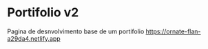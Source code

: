 # Portifolio v2
Pagina de desnvolvimento base de um portifolio
https://ornate-flan-a29da4.netlify.app
